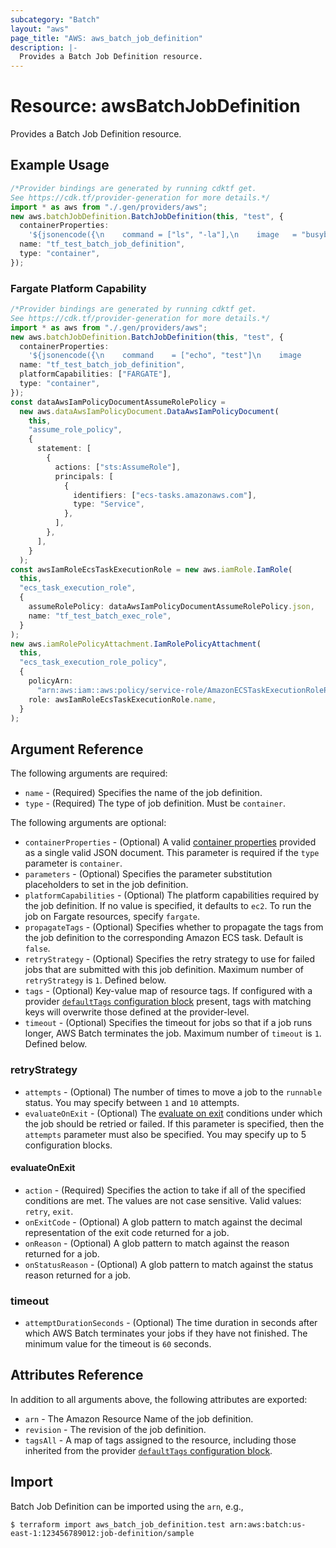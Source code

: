 ```yaml
---
subcategory: "Batch"
layout: "aws"
page_title: "AWS: aws_batch_job_definition"
description: |-
  Provides a Batch Job Definition resource.
---
```


# Resource: awsBatchJobDefinition

Provides a Batch Job Definition resource.

## Example Usage

```typescript
/*Provider bindings are generated by running cdktf get.
See https://cdk.tf/provider-generation for more details.*/
import * as aws from "./.gen/providers/aws";
new aws.batchJobDefinition.BatchJobDefinition(this, "test", {
  containerProperties:
    '${jsonencode({\n    command = ["ls", "-la"],\n    image   = "busybox"\n\n    resourceRequirements = [\n      {\n        type  = "VCPU"\n        value = "0.25"\n      },\n      {\n        type  = "MEMORY"\n        value = "512"\n      }\n    ]\n\n    volumes = [\n      {\n        host = {\n          sourcePath = "/tmp"\n        }\n        name = "tmp"\n      }\n    ]\n\n    environment = [\n      {\n        name  = "VARNAME"\n        value = "VARVAL"\n      }\n    ]\n\n    mountPoints = [\n      {\n        sourceVolume  = "tmp"\n        containerPath = "/tmp"\n        readOnly      = false\n      }\n    ]\n\n    ulimits = [\n      {\n        hardLimit = 1024\n        name      = "nofile"\n        softLimit = 1024\n      }\n    ]\n  })}',
  name: "tf_test_batch_job_definition",
  type: "container",
});

```

### Fargate Platform Capability

```typescript
/*Provider bindings are generated by running cdktf get.
See https://cdk.tf/provider-generation for more details.*/
import * as aws from "./.gen/providers/aws";
new aws.batchJobDefinition.BatchJobDefinition(this, "test", {
  containerProperties:
    '${jsonencode({\n    command    = ["echo", "test"]\n    image      = "busybox"\n    jobRoleArn = "arn:aws:iam::123456789012:role/AWSBatchS3ReadOnly"\n\n    fargatePlatformConfiguration = {\n      platformVersion = "LATEST"\n    }\n\n    resourceRequirements = [\n      {\n        type  = "VCPU"\n        value = "0.25"\n      },\n      {\n        type  = "MEMORY"\n        value = "512"\n      }\n    ]\n\n    executionRoleArn = aws_iam_role.ecs_task_execution_role.arn\n  })}',
  name: "tf_test_batch_job_definition",
  platformCapabilities: ["FARGATE"],
  type: "container",
});
const dataAwsIamPolicyDocumentAssumeRolePolicy =
  new aws.dataAwsIamPolicyDocument.DataAwsIamPolicyDocument(
    this,
    "assume_role_policy",
    {
      statement: [
        {
          actions: ["sts:AssumeRole"],
          principals: [
            {
              identifiers: ["ecs-tasks.amazonaws.com"],
              type: "Service",
            },
          ],
        },
      ],
    }
  );
const awsIamRoleEcsTaskExecutionRole = new aws.iamRole.IamRole(
  this,
  "ecs_task_execution_role",
  {
    assumeRolePolicy: dataAwsIamPolicyDocumentAssumeRolePolicy.json,
    name: "tf_test_batch_exec_role",
  }
);
new aws.iamRolePolicyAttachment.IamRolePolicyAttachment(
  this,
  "ecs_task_execution_role_policy",
  {
    policyArn:
      "arn:aws:iam::aws:policy/service-role/AmazonECSTaskExecutionRolePolicy",
    role: awsIamRoleEcsTaskExecutionRole.name,
  }
);

```

## Argument Reference

The following arguments are required:

* `name` - (Required) Specifies the name of the job definition.
* `type` - (Required) The type of job definition. Must be `container`.

The following arguments are optional:

* `containerProperties` - (Optional) A valid [container properties](http://docs.aws.amazon.com/batch/latest/APIReference/API_RegisterJobDefinition.html)
  provided as a single valid JSON document. This parameter is required if the `type` parameter is `container`.
* `parameters` - (Optional) Specifies the parameter substitution placeholders to set in the job definition.
* `platformCapabilities` - (Optional) The platform capabilities required by the job definition. If no value is specified, it defaults to `ec2`. To run the job on Fargate resources, specify `fargate`.
* `propagateTags` - (Optional) Specifies whether to propagate the tags from the job definition to the corresponding Amazon ECS task. Default is `false`.
* `retryStrategy` - (Optional) Specifies the retry strategy to use for failed jobs that are submitted with this job definition.
  Maximum number of `retryStrategy` is `1`.  Defined below.
* `tags` - (Optional) Key-value map of resource tags. If configured with a provider [`defaultTags` configuration block](https://registry.terraform.io/providers/hashicorp/aws/latest/docs#default_tags-configuration-block) present, tags with matching keys will overwrite those defined at the provider-level.
* `timeout` - (Optional) Specifies the timeout for jobs so that if a job runs longer, AWS Batch terminates the job. Maximum number of `timeout` is `1`. Defined below.

### retryStrategy

* `attempts` - (Optional) The number of times to move a job to the `runnable` status. You may specify between `1` and `10` attempts.
* `evaluateOnExit` - (Optional) The [evaluate on exit](#evaluate_on_exit) conditions under which the job should be retried or failed. If this parameter is specified, then the `attempts` parameter must also be specified. You may specify up to 5 configuration blocks.

#### evaluateOnExit

* `action` - (Required) Specifies the action to take if all of the specified conditions are met. The values are not case sensitive. Valid values: `retry`, `exit`.
* `onExitCode` - (Optional) A glob pattern to match against the decimal representation of the exit code returned for a job.
* `onReason` - (Optional) A glob pattern to match against the reason returned for a job.
* `onStatusReason` - (Optional) A glob pattern to match against the status reason returned for a job.

### timeout

* `attemptDurationSeconds` - (Optional) The time duration in seconds after which AWS Batch terminates your jobs if they have not finished. The minimum value for the timeout is `60` seconds.

## Attributes Reference

In addition to all arguments above, the following attributes are exported:

* `arn` - The Amazon Resource Name of the job definition.
* `revision` - The revision of the job definition.
* `tagsAll` - A map of tags assigned to the resource, including those inherited from the provider [`defaultTags` configuration block](https://registry.terraform.io/providers/hashicorp/aws/latest/docs#default_tags-configuration-block).

## Import

Batch Job Definition can be imported using the `arn`, e.g.,

```console
$ terraform import aws_batch_job_definition.test arn:aws:batch:us-east-1:123456789012:job-definition/sample
```
